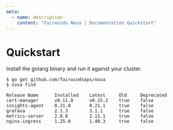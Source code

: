 ```yaml
---
meta:
  - name: description
    content: "Fairwinds Nova | Documentation Quickstart"
---
```

# Quickstart

Install the golang binary and run it against your cluster.

```
$ go get github.com/fairwindsops/nova
$ nova find

Release Name      Installed    Latest     Old     Deprecated
cert-manager      v0.11.0      v0.15.2    true    false
insights-agent    0.21.0       0.21.1     true    false
grafana           2.1.3        3.1.1      true    false
metrics-server    2.8.8        2.11.1     true    false
nginx-ingress     1.25.0       1.40.3     true    false
```
